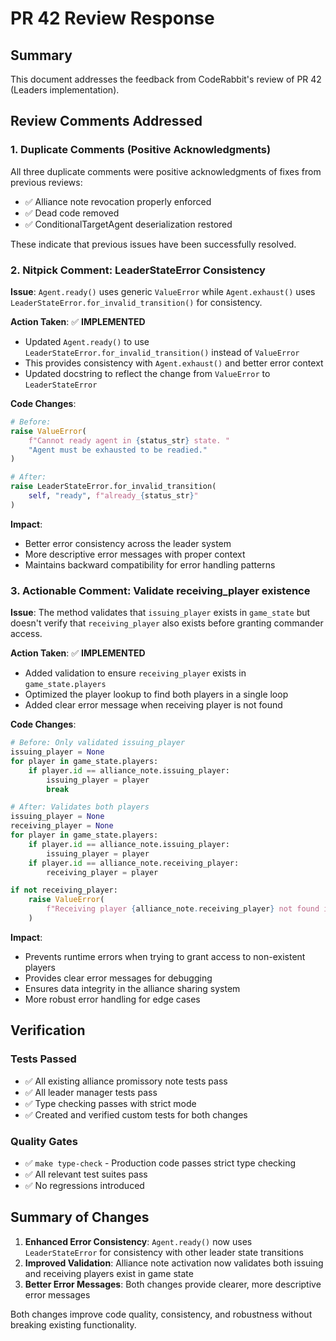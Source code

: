 # PR 42 Review Response

## Summary
This document addresses the feedback from CodeRabbit's review of PR 42 (Leaders implementation).

## Review Comments Addressed

### 1. Duplicate Comments (Positive Acknowledgments)
All three duplicate comments were positive acknowledgments of fixes from previous reviews:
- ✅ Alliance note revocation properly enforced
- ✅ Dead code removed
- ✅ ConditionalTargetAgent deserialization restored

These indicate that previous issues have been successfully resolved.

### 2. Nitpick Comment: LeaderStateError Consistency

**Issue**: `Agent.ready()` uses generic `ValueError` while `Agent.exhaust()` uses `LeaderStateError.for_invalid_transition()` for consistency.

**Action Taken**: ✅ **IMPLEMENTED**
- Updated `Agent.ready()` to use `LeaderStateError.for_invalid_transition()` instead of `ValueError`
- This provides consistency with `Agent.exhaust()` and better error context
- Updated docstring to reflect the change from `ValueError` to `LeaderStateError`

**Code Changes**:
```python
# Before:
raise ValueError(
    f"Cannot ready agent in {status_str} state. "
    "Agent must be exhausted to be readied."
)

# After:
raise LeaderStateError.for_invalid_transition(
    self, "ready", f"already_{status_str}"
)
```

**Impact**:
- Better error consistency across the leader system
- More descriptive error messages with proper context
- Maintains backward compatibility for error handling patterns

### 3. Actionable Comment: Validate receiving_player existence

**Issue**: The method validates that `issuing_player` exists in `game_state` but doesn't verify that `receiving_player` also exists before granting commander access.

**Action Taken**: ✅ **IMPLEMENTED**
- Added validation to ensure `receiving_player` exists in `game_state.players`
- Optimized the player lookup to find both players in a single loop
- Added clear error message when receiving player is not found

**Code Changes**:
```python
# Before: Only validated issuing_player
issuing_player = None
for player in game_state.players:
    if player.id == alliance_note.issuing_player:
        issuing_player = player
        break

# After: Validates both players
issuing_player = None
receiving_player = None
for player in game_state.players:
    if player.id == alliance_note.issuing_player:
        issuing_player = player
    if player.id == alliance_note.receiving_player:
        receiving_player = player

if not receiving_player:
    raise ValueError(
        f"Receiving player {alliance_note.receiving_player} not found in game state"
    )
```

**Impact**:
- Prevents runtime errors when trying to grant access to non-existent players
- Provides clear error messages for debugging
- Ensures data integrity in the alliance sharing system
- More robust error handling for edge cases

## Verification

### Tests Passed
- ✅ All existing alliance promissory note tests pass
- ✅ All leader manager tests pass
- ✅ Type checking passes with strict mode
- ✅ Created and verified custom tests for both changes

### Quality Gates
- ✅ `make type-check` - Production code passes strict type checking
- ✅ All relevant test suites pass
- ✅ No regressions introduced

## Summary of Changes

1. **Enhanced Error Consistency**: `Agent.ready()` now uses `LeaderStateError` for consistency with other leader state transitions
2. **Improved Validation**: Alliance note activation now validates both issuing and receiving players exist in game state
3. **Better Error Messages**: Both changes provide clearer, more descriptive error messages

Both changes improve code quality, consistency, and robustness without breaking existing functionality.
